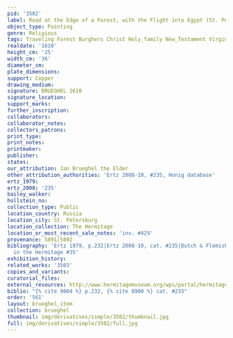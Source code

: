 ```yaml
---
pid: '3502'
label: Road at the Edge of a Forest, with the Flight into Egypt (St. Petersburg)
object_type: Painting
genre: Religious
tags: Traveling Forest Burghers Christ Holy_family New_Testament Virgin_Mary Road
realdate: '1610'
height_cm: '25'
width_cm: '36'
diameter_cm: 
plate_dimensions: 
support: Copper
drawing_medium: 
signature: BRUEGHEL 1610
signature_location: 
support_marks: 
further_inscription: 
collaborators: 
collaborator_notes: 
collectors_patrons: 
print_type: 
print_notes: 
printmaker: 
publisher: 
states: 
our_attribution: Jan Brueghel the Elder
other_attribution_authorities: 'Ertz 2008-10, #235, Honig database'
ertz_1979: 
ertz_2008: '235'
bailey_walker: 
hollstein_no: 
collection_type: Public
location_country: Russia
location_city: St. Petersburg
location_collection: The Hermitage
location_or_most_recent_sale_notes: 'inv. #429'
provenance: 5891|5892
bibliography: 'Ertz 1979, p.232|Ertz 2008-10, cat. #235|Dutch & Flemish Paintings
  in the Hermitage #35'
exhibition_history: 
related_works: '3503'
copies_and_variants: 
curatorial_files: 
external_resources: http://www.hermitagemuseum.org/wps/portal/hermitage/digital-collection/01.+Paintings/48125/?lng=en
biblio: "{% cite 9004 %} p.232, {% cite 8900 %} cat. #235"
order: '561'
layout: brueghel_item
collection: brueghel
thumbnail: img/derivatives/simple/3502/thumbnail.jpg
full: img/derivatives/simple/3502/full.jpg
---
```

